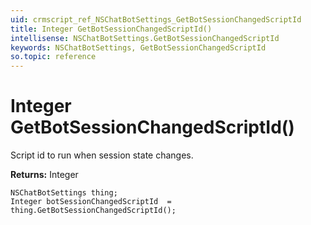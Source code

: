 ```yaml
---
uid: crmscript_ref_NSChatBotSettings_GetBotSessionChangedScriptId
title: Integer GetBotSessionChangedScriptId()
intellisense: NSChatBotSettings.GetBotSessionChangedScriptId
keywords: NSChatBotSettings, GetBotSessionChangedScriptId
so.topic: reference
---
```


# Integer GetBotSessionChangedScriptId()

Script id to run when session state changes.

**Returns:** Integer

```crmscript
NSChatBotSettings thing;
Integer botSessionChangedScriptId  = thing.GetBotSessionChangedScriptId();
```

